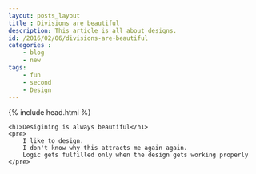 ```yaml
---
layout: posts_layout
title : Divisions are beautiful
description: This article is all about designs.
id: /2016/02/06/divisions-are-beautiful
categories :
    - blog
    - new
tags:
    - fun
    - second
    - Design
---
```


<html>
{% include head.html %}
<body>

    <h1>Desigining is always beautiful</h1>
    <pre>
        I like to design.
        I don't know why this attracts me again again.
        Logic gets fulfilled only when the design gets working properly
    </pre>
</body>
</html>
